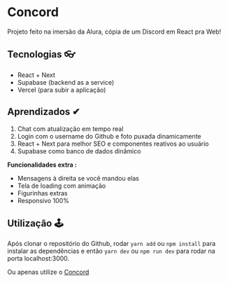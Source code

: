 # Concord 

Projeto feito na imersão da Alura, cópia de um Discord em React pra Web!

## Tecnologias 👓

- React + Next 
- Supabase (backend as a service)
- Vercel (para subir a aplicação)

## Aprendizados ✔

1. Chat com atualização em tempo real
2. Login com o username do Github e foto puxada dinamicamente
3. React + Next para melhor SEO e componentes reativos ao usuário
4. Supabase como banco de dados dinâmico

**Funcionalidades extra :**

* Mensagens à direita se você mandou elas
* Tela de loading com animação
* Figurinhas extras
* Responsivo 100%

## Utilização 🕹

Após clonar o repositório do Github, rodar ```yarn add``` ou ```npm install``` para instalar as dependências e então ```yarn dev``` ou ```npm run dev``` para rodar na porta localhost:3000.

Ou apenas utilize o [Concord](https://https://concord-zeta.vercel.app/)
